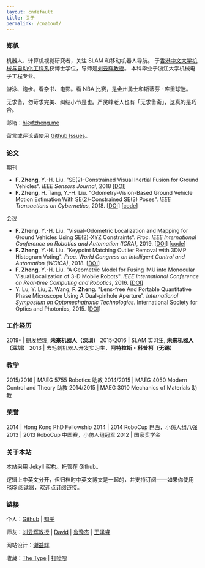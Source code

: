 ```yaml
---
layout: cndefault
title: 关于
permalink: /cnabout/
---
```


### 郑帆

机器人、计算机视觉研究者，关注 SLAM 和移动机器人导航。
于[香港中文大学机械与自动化工程系](http://www.mae.cuhk.edu.hk/)获博士学位，导师是[刘云辉教授](http://www.mae.cuhk.edu.hk/people/list.php?name=yhliu)。
本科毕业于浙江大学机械电子工程专业。

游泳、跑步。看杂书、电影。看 NBA 比赛，是金州勇士和斯蒂芬 · 库里球迷。

无求备，勿苛求完美、纠结小节是也。严灵峰老人也有「无求备斋」，这真的是巧合。

邮箱：[hi@fzheng.me](mailto:hi@fzheng.me) 

留言或评论请使用 [Github Issues](https://github.com/izhengfan/izhengfan.github.io/issues)。

### 论文

期刊

* __F. Zheng__, Y.-H. Liu. "SE(2)-Constrained Visual Inertial Fusion for Ground Vehicles". _IEEE Sensors Journal_, 2018 \[[DOI](https://doi.org/10.1109/JSEN.2018.2873055)\]
* __F. Zheng__, H. Tang, Y.-H. Liu. "Odometry-Vision-Based Ground Vehicle Motion Estimation With SE(2)-Constrained SE(3) Poses". _IEEE Transactions on Cybernetics_, 2018. \[[DOI](https://doi.org/10.1109/TCYB.2018.2831900)\] \[[code](https://github.com/izhengfan/se2clam)\]

会议

* __F. Zheng__, Y.-H. Liu. "Visual-Odometric Localization and Mapping for Ground Vehicles Using SE(2)-XYZ Constraints". _Proc. IEEE International Conference on Robotics and Automation (ICRA)_, 2019. \[[DOI](https://doi.org/10.1109/ICRA.2019.8793928)\] \[[code](https://github.com/izhengfan/se2lam)\]
* __F. Zheng__, Y.-H. Liu. "Keypoint Matching Outlier Removal with 3DMP Histogram Voting". _Proc. World Congress on Intelligent Control and Automation (WCICA)_, 2018. \[[DOI](https://doi.org/10.1109/WCICA.2018.8630329)\]
* __F. Zheng__, Y.-H. Liu. "A Geometric Model for Fusing IMU into Monocular Visual Localization of 3-D Mobile Robots". _IEEE International Conference on Real-time Computing and Robotics_, 2016. \[[DOI](https://doi.org/10.1109/RCAR.2016.7784043)\]
* Y. Lu, Y. Liu, Z. Wang, __F. Zheng__. "Lens-free And Portable Quantitative Phase Microscope Using A Dual-pinhole Aperture". _International Symposium on Optomechatronic Technologies_. International Society for Optics and Photonics, 2015. \[[DOI](https://doi.org/10.1051/matecconf/20153204002)\]


### 工作经历

2019-     | 研发经理, __未来机器人（深圳）__
2015-2016 | SLAM 实习生, __未来机器人（深圳）__
2013 | 去毛刺机器人开发实习生，__阿特拉斯・科普柯（无锡）__


### 教学

2015/2016	|  MAEG 5755 Robotics 助教
2014/2015   |  MAEG 4050 Modern Control and Theory 助教
2014/2015   |  MAEG 3010 Mechanics of Materials 助教

### 荣誉

2014	| Hong Kong PhD Fellowship
2014	| 2014 RoboCup 巴西，小仿人组八强
2013	| 2013 RoboCup 中国赛，小仿人组冠军
2012	| 国家奖学金

### 关于本站

本站采用 Jekyll 架构。托管在 Github。

逻辑上中英文分开，但归档时中英文博文是一起的，并支持订阅——如果你使用 RSS 阅读器，欢迎点<a href="/feed.xml">订阅链接</a>。

### 链接

个人：[Github](https://github.com/izhengfan) \| [知乎](http://www.zhihu.com/people/izhengfan)

师友：[刘云辉教授](http://www.mae.cuhk.edu.hk/people/list.php?name=yhliu) \|
[David](https://www.polyu.edu.hk/me/david/) \| [鲁豫杰](https://ytdonkey3456.wixsite.com/yjlu/) \| [王泽睿](http://www.wangzerui.com)

网站设计：[谢益辉](http://yihui.org/cn/)

收藏：[The Type](https://thetype.com/) \| [打喷嚏](https://dapenti.com/) 

